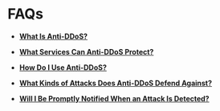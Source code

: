 # FAQs<a name="EN-US_TOPIC_0204851505"></a>

-   **[What Is Anti-DDoS?](what-is-anti-ddos.md)**  

-   **[What Services Can Anti-DDoS Protect?](what-services-can-anti-ddos-protect.md)**  

-   **[How Do I Use Anti-DDoS?](how-do-i-use-anti-ddos.md)**  

-   **[What Kinds of Attacks Does Anti-DDoS Defend Against?](what-kinds-of-attacks-does-anti-ddos-defend-against.md)**  

-   **[Will I Be Promptly Notified When an Attack Is Detected?](will-i-be-promptly-notified-when-an-attack-is-detected.md)**  


